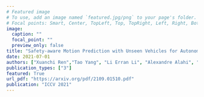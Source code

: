```yaml
---
# Featured image
# To use, add an image named `featured.jpg/png` to your page's folder.
# Focal points: Smart, Center, TopLeft, Top, TopRight, Left, Right, BottomLeft, Bottom, BottomRight.
image:
  caption: ""
  focal_point: ""
  preview_only: false
title: "Safety-aware Motion Prediction with Unseen Vehicles for Autonomous Driving"
date: 2021-07-01
authors: ["Xuanchi Ren","Tao Yang", "Li Erran Li", "Alexandre Alahi", "Qifeng Chen"]
publication_types: ["3"]
featured: True
url_pdf: "https://arxiv.org/pdf/2109.01510.pdf"
publication: "ICCV 2021"
---
```


